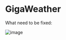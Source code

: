 # GigaWeather

What need to be fixed:

![image](https://github.com/WhiteHodok/GigaWeather/assets/39564937/3c1310ef-3eb0-46ad-a3f3-2e2a7b619bf3)
